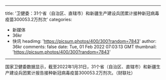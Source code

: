
---
title: '卫健委：31个省（自治区、直辖市）和新疆生产建设兵团累计接种新冠病毒疫苗300053.2万剂次'
categories: 
 - 新媒体
 - 36kr
 - 快讯
headimg: 'https://picsum.photos/400/300?random=7843'
author: 36kr
comments: false
date: Tue, 01 Feb 2022 07:03:13 GMT
thumbnail: 'https://picsum.photos/400/300?random=7843'
---

<div>   
国家卫健委数据显示，截至2022年1月31日，31个省（自治区、直辖市）和新疆生产建设兵团累计报告接种新冠病毒疫苗300053.2万剂次。（财联社）  
</div>
            